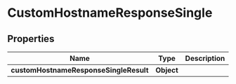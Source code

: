 # CustomHostnameResponseSingle

## Properties
Name | Type | Description | Notes
------------ | ------------- | ------------- | -------------
**customHostnameResponseSingleResult** | **Object** |  |  [optional]
